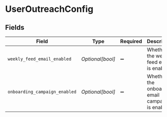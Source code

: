 # UserOutreachConfig


## Fields

| Field                                            | Type                                             | Required                                         | Description                                      |
| ------------------------------------------------ | ------------------------------------------------ | ------------------------------------------------ | ------------------------------------------------ |
| `weekly_feed_email_enabled`                      | *Optional[bool]*                                 | :heavy_minus_sign:                               | Whether the weekly feed email is enabled         |
| `onboarding_campaign_enabled`                    | *Optional[bool]*                                 | :heavy_minus_sign:                               | Whether the onboarding email campaign is enabled |